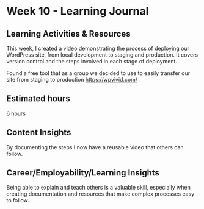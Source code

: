 # Week 10 - Learning Journal

## Learning Activities & Resources
This week, I created a video demonstrating the process of deploying our WordPress site, from local development to staging and production. It covers version control and the steps involved in each stage of deployment.

Found a free tool that as a group we decided to use to easily transfer our site from staging to production https://wpvivid.com/

## Estimated hours
6 hours

## Content Insights
By documenting the steps I now have a reusable video that others can follow.

## Career/Employability/Learning Insights
Being able to explain and teach others is a valuable skill, especially when creating documentation and resources that make complex processes easy to follow.
